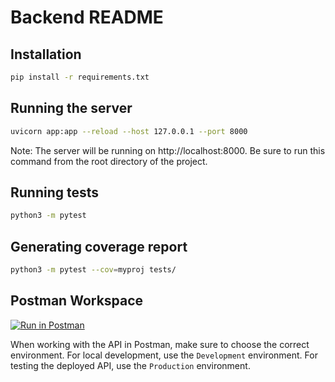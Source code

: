 # Backend README

## Installation
```bash
pip install -r requirements.txt
```

## Running the server
```bash
uvicorn app:app --reload --host 127.0.0.1 --port 8000

```
Note: The server will be running on http://localhost:8000.
Be sure to run this command from the root directory of the project.

## Running tests
```bash
python3 -m pytest
```

## Generating coverage report
```bash
python3 -m pytest --cov=myproj tests/ 
```

## Postman Workspace
[![Run in Postman](https://run.pstmn.io/button.svg)](https://mp6-backend-api-endpoint-testing.postman.co/workspace/8272030c-3ed4-409e-bf53-b9ae07a682db)

When working with the API in Postman, make sure to choose the correct environment. For local development, use the `Development` environment. For testing the deployed API, use the `Production` environment.